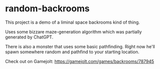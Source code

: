# random-backrooms

This project is a demo of a liminal space backrooms kind of thing.

Uses some bizzare maze-generation algorithm which was partially generated by ChatGPT.

There is also a monster that uses some basic pathfinding. Right now he'll spawn somewhere random and pathfind to your starting location.

Check out on Gamejolt: https://gamejolt.com/games/backrooms/787945
